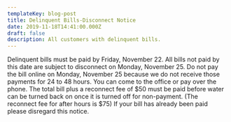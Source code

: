 ```yaml
---
templateKey: blog-post
title: Delinquent Bills-Disconnect Notice
date: 2019-11-18T14:41:00.000Z
draft: false
description: All customers with delinquent bills.
---
```

Delinquent bills must be paid by Friday, November 22.  All bills not paid by this date are subject to disconnect on Monday, November 25.  Do not pay the bill online on Monday, November 25 because we do not receive those payments for 24 to 48 hours.  You can come to the office or pay over the phone.  The total bill plus a reconnect fee of $50 must be paid before water can be turned back on once it is turned off for non-payment.   (The reconnect fee for after hours is $75)  If your bill has already been paid please disregard this notice.
